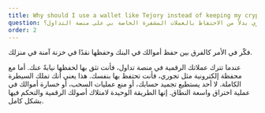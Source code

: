 ```yaml
---
title: Why should I use a wallet like Tejory instead of keeping my crypto on an exchange
question: لماذا استخدام محفظة مثل تجوري بدلاً من الاحتفاظ بالعملات المشفرة الخاصة بي على منصة التداول؟
order: 2
---
```

فكّر في الأمر كالفرق بين حفظ أموالك في البنك وحفظها نقدًا في خزنة آمنة في منزلك.

عندما تترك عملاتك الرقمية في منصة تداول، فأنت تثق بها لحفظها نيابةً عنك. أما مع محفظة إلكترونية مثل تجوري، فأنت تحتفظ بها بنفسك. هذا يعني أنك تملك السيطرة الكاملة. لا أحد يستطيع تجميد حسابك، أو منع عمليات السحب، أو خسارة أموالك في عملية اختراق واسعة النطاق. إنها الطريقة الوحيدة لامتلاك أصولك الرقمية والتحكم فيها بشكل كامل.

